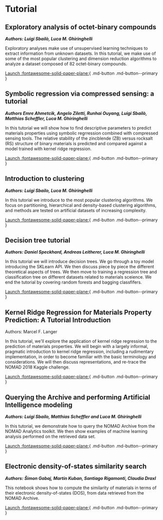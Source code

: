 # Tutorial

## Exploratory analysis of octet-binary compounds

***Authors: Luigi Sbailò, Luca M. Ghiringhelli***

Exploratory analyses make use of unsupervised learning techniques to extract information from unknown datasets. In this tutorial, we make use of some of the most popular clustering and dimension reduction algorithms to analyze a dataset composed of 82 octet-binary compounds.

[Launch :fontawesome-solid-paper-plane:](https://analytics-toolkit.nomad-coe.eu/public/user-redirect/notebooks/tutorials/exploratory_analysis.ipynb){ .md-button .md-button--primary }


## Symbolic regression via compressed sensing: a tutorial

***Authors Emre Ahmetcik, Angelo Ziletti, Runhai Ouyang, Luigi Sbailò, Matthias Scheffler, Luca M. Ghiringhelli***

In this tutorial we will show how to find descriptive parameters to predict materials properties using symbolic regrression combined with compressed sensing tools. The relative stability of the zincblende (ZB) versus rocksalt (RS) structure of binary materials is predicted and compared against a model trained with kernel ridge regression.

[Launch :fontawesome-solid-paper-plane:](https://analytics-toolkit.nomad-coe.eu/public/user-redirect/notebooks/tutorials/compressed_sensing.ipynb){ .md-button .md-button--primary }


## Introduction to clustering

***Authors: Luigi Sbailo, Luca M. Ghiringhelli***

In this tutorial we introduce to the most popular clustering algorithms. We focus on partitioning, hierarchical and density-based clustering algorithms, and methods are tested on artificial datasets of increasing complexity.

[Launch :fontawesome-solid-paper-plane:](https://analytics-toolkit.nomad-coe.eu/public/user-redirect/notebooks/tutorials/clustering_tutorial.ipynb){ .md-button .md-button--primary }


## Decision tree tutorial

***Authors: Daniel Speckhard, Andreas Leitherer, Luca M. Ghiringhelli***

In this tutorial we will introduce decision trees. We go through a toy model introducing the SKLearn API. We then discuss piece by piece the different theoretical aspects of trees. We then move to training a regression tree and classification tree on different datasets related to materials sceience. We end the tutorial by covering random forests and bagging classfifers.

[Launch :fontawesome-solid-paper-plane:](https://analytics-toolkit.nomad-coe.eu/public/user-redirect/notebooks/tutorials/decision_tree.ipynb){ .md-button .md-button--primary }


## Kernel Ridge Regression for Materials Property Prediction: A Tutorial Introduction

Authors: Marcel F. Langer

In this tutorial, we'll explore the application of kernel ridge regression to the prediction of materials properties. We will begin with a largely informal, pragmatic introduction to kernel ridge regression, including a rudimentary implementation, in order to become familiar with the basic terminology and considerations. We will then discuss representations, and re-trace the NOMAD 2018 Kaggle challenge.

[Launch :fontawesome-solid-paper-plane:](https://analytics-toolkit.nomad-coe.eu/public/user-redirect/notebooks/tutorials/krr4mat.ipynb){ .md-button .md-button--primary }


## Querying the Archive and performing Artificial Intelligence modeling

***Authors: Luigi Sbailo, Matthias Scheffler and Luca M. Ghiringhelli***

In this tutorial, we demonstrate how to query the NOMAD Archive from the NOMAD Analytics toolkit. We then show examples of machine learning analysis performed on the retrieved data set.

[Launch :fontawesome-solid-paper-plane:](https://analytics-toolkit.nomad-coe.eu/public/user-redirect/notebooks/tutorials/query_nomad_archive.ipynb){ .md-button .md-button--primary }


## Electronic density-of-states similarity search

***Authors: Šimon Gabaj, Martin Kuban, Santiago Rigamonti, Claudia Draxl***

This notebook shows how to compute the similarity of materials in terms of their electronic density-of-states (DOS), from data retrieved from the NOMAD Archive.

[Launch :fontawesome-solid-paper-plane:](https://analytics-toolkit.nomad-coe.eu/public/user-redirect/notebooks/tutorials/dos_similarity_search.ipynb){ .md-button .md-button--primary }

